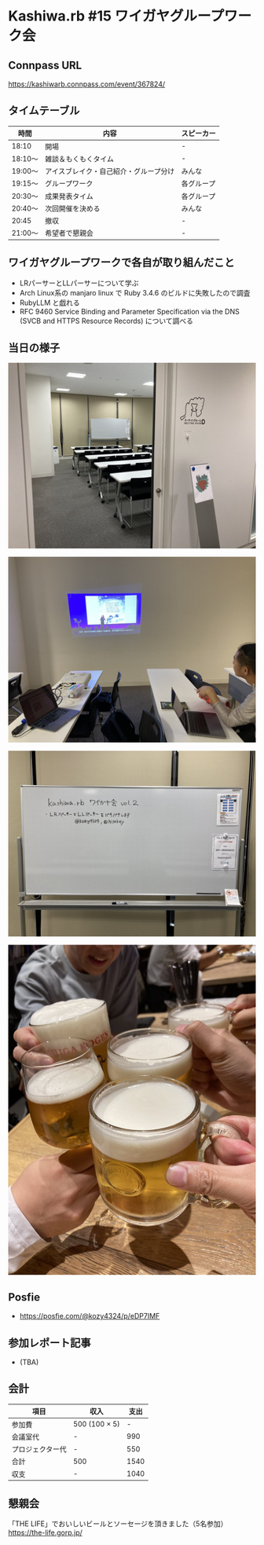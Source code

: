 # Kashiwa.rb #15 ワイガヤグループワーク会

## Connpass URL

https://kashiwarb.connpass.com/event/367824/

## タイムテーブル

| 時間 | 内容 | スピーカー |
| --- | --- | --- |
| 18:10 | 開場 | - |
| 18:10〜	| 雑談＆もくもくタイム | - |
| 19:00〜	| アイスブレイク・自己紹介・グループ分け | みんな |
| 19:15〜 | グループワーク | 各グループ |
| 20:30〜 | 成果発表タイム | 各グループ |
| 20:40〜 | 次回開催を決める | みんな |
| 20:45 | 撤収 | - |
| 21:00〜 | 希望者で懇親会 | - |

## ワイガヤグループワークで各自が取り組んだこと

- LRパーサーとLLパーサーについて学ぶ
- Arch Linux系の manjaro linux で Ruby 3.4.6 のビルドに失敗したので調査
- RubyLLM と戯れる
- RFC 9460 Service Binding and Parameter Specification via the DNS (SVCB and HTTPS Resource Records) について調べる

## 当日の様子

![](./photos/2025-09-19_001.jpg)

![](./photos/2025-09-19_002.jpg)

![](./photos/2025-09-19_003.jpg)

![](./photos/2025-09-19_004.jpg)


## Posfie

- https://posfie.com/@kozy4324/p/eDP7IMF

## 参加レポート記事

- (TBA)

## 会計

| 項目 | 収入 | 支出 |
| --- | --- | --- |
| 参加費 | 500 (100 × 5) | - |
| 会議室代 | - | 990 |
| プロジェクター代 | - | 550 |
| 合計 | 500 | 1540 |
| 収支 | - | 1040 |

## 懇親会

「THE LIFE」でおいしいビールとソーセージを頂きました（5名参加）
https://the-life.gorp.jp/

